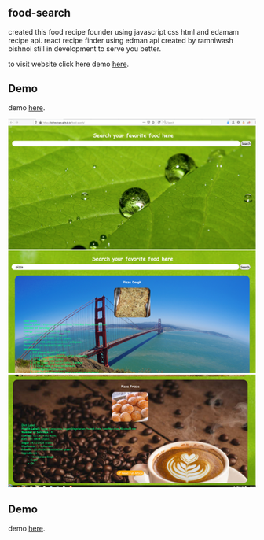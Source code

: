 ## food-search
created this food recipe founder using javascript css html and edamam recipe api.
react recipe finder using edman api created by ramniwash bishnoi still in development to serve you better. 

to visit website click here  demo [here](https://bishnoiram.github.io/food-search/).


## Demo 

demo [here](https://bishnoiram.github.io/food-search/).


<img src="https://github.com/bishnoiram/food-search/blob/master/images/1.PNG">
<img src="https://github.com/bishnoiram/food-search/blob/master/images/2.PNG">
<img src="https://github.com/bishnoiram/food-search/blob/master/images/3.PNG">


## Demo 

demo [here](https://bishnoiram.github.io/food-search/).

